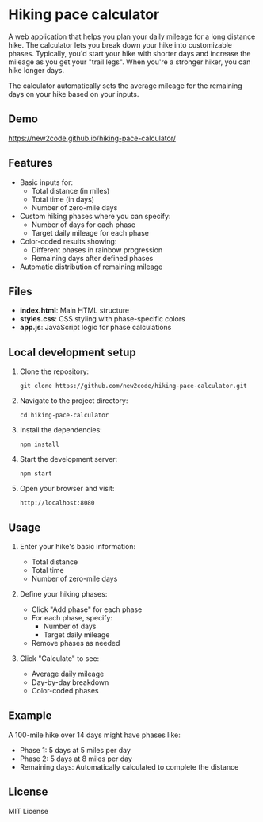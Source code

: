 # Hiking pace calculator

A web application that helps you plan your daily mileage for a long distance hike. The calculator lets you break down your hike into customizable phases. Typically, you'd start your hike with shorter days and increase the mileage as you get your "trail legs". When you're a stronger hiker, you can hike longer days.

The calculator automatically sets the average mileage for the remaining days on your hike based on your inputs.

## Demo

https://new2code.github.io/hiking-pace-calculator/

## Features

- Basic inputs for:
  - Total distance (in miles)
  - Total time (in days)
  - Number of zero-mile days
- Custom hiking phases where you can specify:
  - Number of days for each phase
  - Target daily mileage for each phase
- Color-coded results showing:
  - Different phases in rainbow progression
  - Remaining days after defined phases
- Automatic distribution of remaining mileage

## Files

- **index.html**: Main HTML structure
- **styles.css**: CSS styling with phase-specific colors
- **app.js**: JavaScript logic for phase calculations

## Local development setup

1. Clone the repository:
   ```
   git clone https://github.com/new2code/hiking-pace-calculator.git
   ```

2. Navigate to the project directory:
   ```
   cd hiking-pace-calculator
   ```

3. Install the dependencies: 
   ```
   npm install
   ```
   
4. Start the development server:
   ```
   npm start
   ```

5. Open your browser and visit:
   ```
   http://localhost:8080
   ```

## Usage

1. Enter your hike's basic information:
   - Total distance
   - Total time
   - Number of zero-mile days

2. Define your hiking phases:
   - Click "Add phase" for each phase
   - For each phase, specify:
     - Number of days
     - Target daily mileage
   - Remove phases as needed

3. Click "Calculate" to see:
   - Average daily mileage
   - Day-by-day breakdown
   - Color-coded phases

## Example

A 100-mile hike over 14 days might have phases like:
- Phase 1: 5 days at 5 miles per day
- Phase 2: 5 days at 8 miles per day
- Remaining days: Automatically calculated to complete the distance

## License

MIT License
